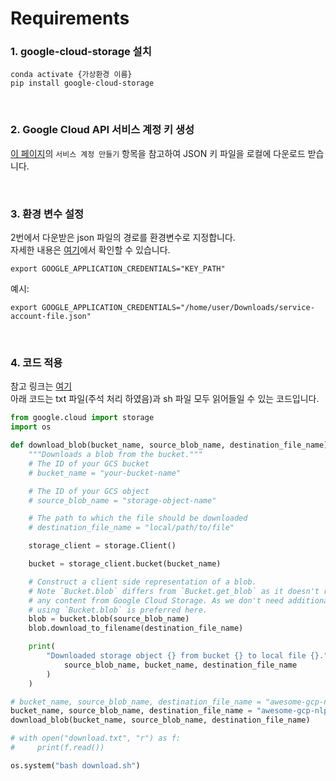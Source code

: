 # Requirements

### 1. google-cloud-storage 설치

```shell
conda activate {가상환경 이름}
pip install google-cloud-storage
```

<br/>

### 2. Google Cloud API 서비스 계정 키 생성

[이 페이지](https://cloud.google.com/docs/authentication/getting-started#creating_a_service_account)의 `서비스 계정 만들기` 항목을 참고하여 JSON 키 파일을 로컬에 다운로드 받습니다.

<br/>

### 3. 환경 변수 설정

2번에서 다운받은 json 파일의 경로를 환경변수로 지정합니다.<br/>
자세한 내용은 [여기](https://cloud.google.com/docs/authentication/getting-started#setting_the_environment_variable)에서 확인할 수 있습니다.

```shell
export GOOGLE_APPLICATION_CREDENTIALS="KEY_PATH"
```

예시:
```shell
export GOOGLE_APPLICATION_CREDENTIALS="/home/user/Downloads/service-account-file.json"
```

<br/>

### 4. 코드 적용

참고 링크는 [여기](https://cloud.google.com/storage/docs/samples/storage-download-file?hl=ko)<br/>
아래 코드는 txt 파일(주석 처리 하였음)과 sh 파일 모두 읽어들일 수 있는 코드입니다.

```python
from google.cloud import storage
import os

def download_blob(bucket_name, source_blob_name, destination_file_name):
    """Downloads a blob from the bucket."""
    # The ID of your GCS bucket
    # bucket_name = "your-bucket-name"

    # The ID of your GCS object
    # source_blob_name = "storage-object-name"

    # The path to which the file should be downloaded
    # destination_file_name = "local/path/to/file"

    storage_client = storage.Client()

    bucket = storage_client.bucket(bucket_name)

    # Construct a client side representation of a blob.
    # Note `Bucket.blob` differs from `Bucket.get_blob` as it doesn't retrieve
    # any content from Google Cloud Storage. As we don't need additional data,
    # using `Bucket.blob` is preferred here.
    blob = bucket.blob(source_blob_name)
    blob.download_to_filename(destination_file_name)

    print(
        "Downloaded storage object {} from bucket {} to local file {}.".format(
            source_blob_name, bucket_name, destination_file_name
        )
    )

# bucket_name, source_blob_name, destination_file_name = "awesome-gcp-nlp", "fruit.txt", "download.txt"
bucket_name, source_blob_name, destination_file_name = "awesome-gcp-nlp", "new_test.sh", "download.sh"
download_blob(bucket_name, source_blob_name, destination_file_name)

# with open("download.txt", "r") as f:
#     print(f.read())

os.system("bash download.sh")
```
